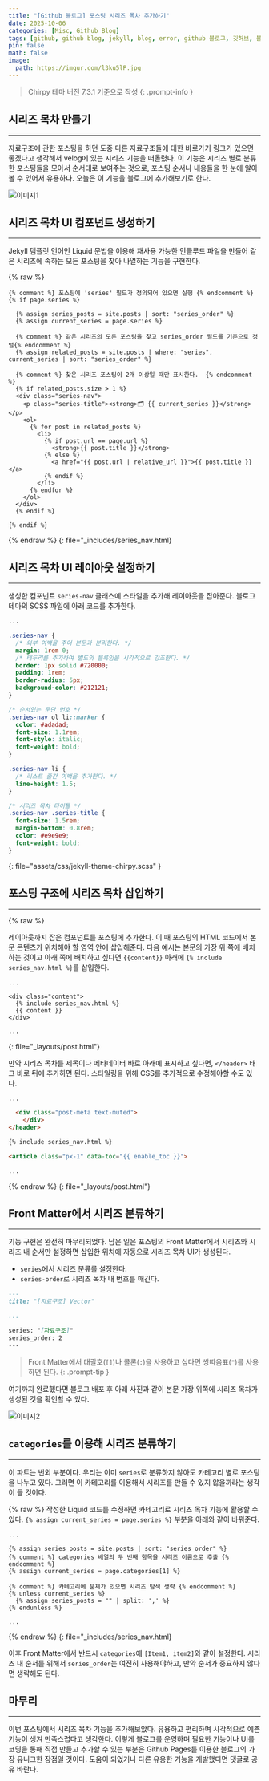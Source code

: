 ```yaml
---
title: "[Github 블로그] 포스팅 시리즈 목차 추가하기"
date: 2025-10-06
categories: [Misc, Github Blog]
tags: [github, github blog, jekyll, blog, error, github 블로그, 깃허브, 블로그]
pin: false
math: false
image:
  path: https://imgur.com/l3ku5lP.jpg
---
```


> Chirpy 테마 버전 7.3.1 기준으로 작성
{: .prompt-info }

## 시리즈 목차 만들기

---

자료구조에 관한 포스팅을 하던 도중 다른 자료구조들에 대한 바로가기 링크가 있으면 좋겠다고 생각해서 velog에 있는 시리즈 기능을 떠올렸다. 이 기능은 시리즈 별로 분류한 포스팅들을 모아서 순서대로 보여주는 것으로, 포스팅 순서나 내용들을 한 눈에 알아볼 수 있어서 유용하다. 오늘은 이 기능을 블로그에 추가해보기로 한다.

![이미지1](https://imgur.com/ugD7mz9.png)

## 시리즈 목차 UI 컴포넌트 생성하기

---

Jekyll 템플릿 언어인 Liquid 문법을 이용해 재사용 가능한 인클루드 파일을 만들어 같은 시리즈에 속하는 모든 포스팅을 찾아 나열하는 기능을 구현한다.

{% raw %}
```liquid
{% comment %} 포스팅에 'series' 필드가 정의되어 있으면 실행 {% endcomment %}
{% if page.series %}

  {% assign series_posts = site.posts | sort: "series_order" %}
  {% assign current_series = page.series %}

  {% comment %} 같은 시리즈의 모든 포스팅을 찾고 series_order 필드를 기준으로 정렬{% endcomment %}
  {% assign related_posts = site.posts | where: "series", current_series | sort: "series_order" %}

  {% comment %} 찾은 시리즈 포스팅이 2개 이상일 때만 표시한다.  {% endcomment %}
  {% if related_posts.size > 1 %}
  <div class="series-nav">
    <p class="series-title"><strong>🗂️ {{ current_series }}</strong></p>
    <ol>
      {% for post in related_posts %}
        <li>
          {% if post.url == page.url %}
            <strong>{{ post.title }}</strong>
          {% else %}
            <a href="{{ post.url | relative_url }}">{{ post.title }}</a>
          {% endif %}
        </li>
      {% endfor %}
    </ol>
  </div>
  {% endif %}

{% endif %}
```
{% endraw %}
{: file="_includes/series_nav.html}

## 시리즈 목차 UI 레이아웃 설정하기

---

생성한 컴포넌트 `series-nav` 클래스에 스타일을 추가해 레이아웃을 잡아준다. 블로그 테마의 SCSS 파일에 아래 코드를 추가한다.

```scss
...

.series-nav {
  /* 외부 여백을 주어 본문과 분리한다. */
  margin: 1rem 0; 
  /* 테두리를 추가하여 별도의 블록임을 시각적으로 강조한다. */
  border: 1px solid #720000;
  padding: 1rem;
  border-radius: 5px;
  background-color: #212121; 
}

/* 순서있는 문단 번호 */
.series-nav ol li::marker {
  color: #adadad;
  font-size: 1.1rem;
  font-style: italic;
  font-weight: bold;
}

.series-nav li {
  /* 리스트 줄간 여백을 추가한다. */
  line-height: 1.5;
}

/* 시리즈 목차 타이틀 */
.series-nav .series-title {
  font-size: 1.5rem;
  margin-bottom: 0.8rem;
  color: #e9e9e9;
  font-weight: bold;
}
```
{: file="assets/css/jekyll-theme-chirpy.scss" }

## 포스팅 구조에 시리즈 목차 삽입하기

---

{% raw %}

레이아웃까지 잡은 컴포넌트를 포스팅에 추가한다. 이 때 포스팅의 HTML 코드에서 본문 콘텐츠가 위치해야 할 영역 안에 삽입해준다. 다음 예시는 본문의 가장 위 쪽에 배치하는 것이고 아래 쪽에 배치하고 싶다면 `{{content}}` 아래에 `{% include series_nav.html %}`를 삽입한다.

```liquid
...

<div class="content">
  {% include series_nav.html %}
  {{ content }}
</div>

...
```
{: file="_layouts/post.html"}

만약 시리즈 목차를 제목이나 메타데이터 바로 아래에 표시하고 싶다면, `</header>` 태그 바로 뒤에 추가하면 된다. 스타일링을 위해 CSS를 추가적으로 수정해야할 수도 있다.

```html
...

  <div class="post-meta text-muted">
    </div>
</header>

{% include series_nav.html %}

<article class="px-1" data-toc="{{ enable_toc }}">

...
```
{% endraw %}
{: file="_layouts/post.html"}

## Front Matter에서 시리즈 분류하기

---

기능 구현은 완전히 마무리되었다. 남은 일은 포스팅의 Front Matter에서 시리즈와 시리즈 내 순서만 설정하면 삽입한 위치에 자동으로 시리즈 목차 UI가 생성된다.  

- `series`에서 시리즈 분류를 설정한다.
- `series-order`로 시리즈 목차 내 번호를 매긴다.

```markdown
---
title: "[자료구조] Vector"

...

series: "[자료구조]"
series_order: 2
---
```

> Front Matter에서 대괄호(`[]`)나 콜론(`:`)을 사용하고 싶다면 쌍따옴표(`"`)를 사용하면 된다.
{: .prompt-tip }

여기까지 완료했다면 블로그 배포 후 아래 사진과 같이 본문 가장 위쪽에 시리즈 목차가 생성된 것을 확인할 수 있다.

![이미지2](https://imgur.com/UeG0h3h.png)

## `categories`를 이용해 시리즈 분류하기

---

이 파트는 번외 부분이다. 우리는 이미 `series`로 분류하지 않아도 카테고리 별로 포스팅을 나누고 있다. 그러면 이 카테고리를 이용해서 시리즈를 만들 수 있지 않을까라는 생각이 들 것이다.  

{% raw %}
작성한 Liquid 코드를 수정하면 카테고리로 시리즈 목차 기능에 활용할 수 있다. `{% assign current_series = page.series %}` 부분을 아래와 같이 바꿔준다.

```liquid
...

{% assign series_posts = site.posts | sort: "series_order" %}
{% comment %} categories 배열의 두 번째 항목을 시리즈 이름으로 추출 {% endcomment %}
{% assign current_series = page.categories[1] %}

{% comment %} 카테고리에 문제가 있으면 시리즈 탐색 생략 {% endcomment %}
{% unless current_series %}
  {% assign series_posts = "" | split: ',' %}
{% endunless %}

...
```
{% endraw %}
{: file="_includes/series_nav.html}

이후 Front Matter에서 반드시 `categories`에 `[Item1, item2]`와 같이 설정한다. 시리즈 내 순서를 위해서 `series_order`는 여전히 사용해야하고, 만약 순서가 중요하지 않다면 생략해도 된다.

## 마무리

---

이번 포스팅에서 시리즈 목차 기능을 추가해보았다. 유용하고 편리하며 시각적으로 예쁜 기능이 생겨 만족스럽다고 생각한다. 이렇게 블로그를 운영하며 필요한 기능이나 UI를 코딩을 통해 직접 만들고 추가할 수 있는 부분은 Github Pages를 이용한 블로그의 가장 유니크한 장점일 것이다. 도움이 되었거나 다른 유용한 기능을 개발했다면 댓글로 공유 바란다.
